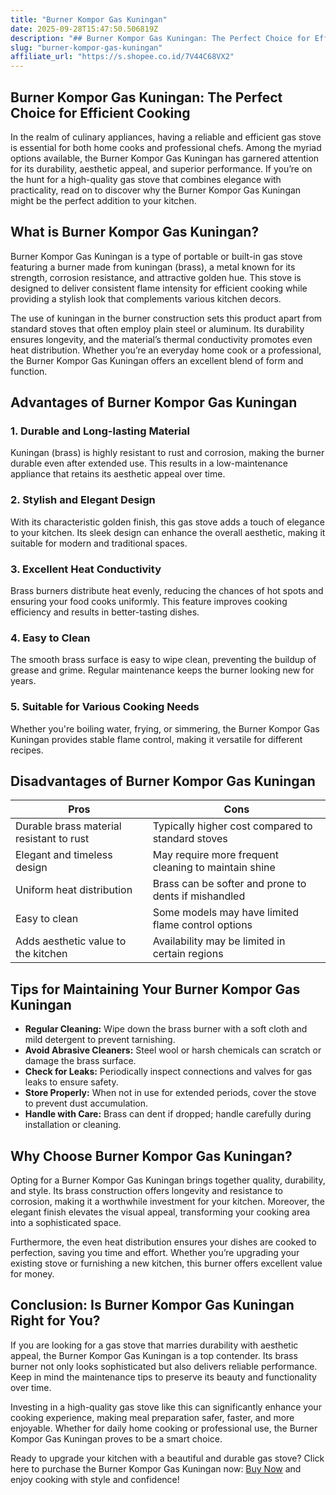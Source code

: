 ```yaml
---
title: "Burner Kompor Gas Kuningan"
date: 2025-09-28T15:47:50.506819Z
description: "## Burner Kompor Gas Kuningan: The Perfect Choice for Efficient Cooking..."
slug: "burner-kompor-gas-kuningan"
affiliate_url: "https://s.shopee.co.id/7V44C68VX2"
---
```

## Burner Kompor Gas Kuningan: The Perfect Choice for Efficient Cooking

In the realm of culinary appliances, having a reliable and efficient gas stove is essential for both home cooks and professional chefs. Among the myriad options available, the Burner Kompor Gas Kuningan has garnered attention for its durability, aesthetic appeal, and superior performance. If you’re on the hunt for a high-quality gas stove that combines elegance with practicality, read on to discover why the Burner Kompor Gas Kuningan might be the perfect addition to your kitchen.

## What is Burner Kompor Gas Kuningan?

Burner Kompor Gas Kuningan is a type of portable or built-in gas stove featuring a burner made from kuningan (brass), a metal known for its strength, corrosion resistance, and attractive golden hue. This stove is designed to deliver consistent flame intensity for efficient cooking while providing a stylish look that complements various kitchen decors.

The use of kuningan in the burner construction sets this product apart from standard stoves that often employ plain steel or aluminum. Its durability ensures longevity, and the material’s thermal conductivity promotes even heat distribution. Whether you’re an everyday home cook or a professional, the Burner Kompor Gas Kuningan offers an excellent blend of form and function.

## Advantages of Burner Kompor Gas Kuningan

### 1. Durable and Long-lasting Material  
Kuningan (brass) is highly resistant to rust and corrosion, making the burner durable even after extended use. This results in a low-maintenance appliance that retains its aesthetic appeal over time.

### 2. Stylish and Elegant Design  
With its characteristic golden finish, this gas stove adds a touch of elegance to your kitchen. Its sleek design can enhance the overall aesthetic, making it suitable for modern and traditional spaces.

### 3. Excellent Heat Conductivity  
Brass burners distribute heat evenly, reducing the chances of hot spots and ensuring your food cooks uniformly. This feature improves cooking efficiency and results in better-tasting dishes.

### 4. Easy to Clean  
The smooth brass surface is easy to wipe clean, preventing the buildup of grease and grime. Regular maintenance keeps the burner looking new for years.

### 5. Suitable for Various Cooking Needs  
Whether you're boiling water, frying, or simmering, the Burner Kompor Gas Kuningan provides stable flame control, making it versatile for different recipes.

## Disadvantages of Burner Kompor Gas Kuningan

| Pros | Cons |
| --- | --- |
| Durable brass material resistant to rust | Typically higher cost compared to standard stoves |
| Elegant and timeless design | May require more frequent cleaning to maintain shine |
| Uniform heat distribution | Brass can be softer and prone to dents if mishandled |
| Easy to clean | Some models may have limited flame control options |
| Adds aesthetic value to the kitchen | Availability may be limited in certain regions |

## Tips for Maintaining Your Burner Kompor Gas Kuningan

- **Regular Cleaning:** Wipe down the brass burner with a soft cloth and mild detergent to prevent tarnishing.
- **Avoid Abrasive Cleaners:** Steel wool or harsh chemicals can scratch or damage the brass surface.
- **Check for Leaks:** Periodically inspect connections and valves for gas leaks to ensure safety.
- **Store Properly:** When not in use for extended periods, cover the stove to prevent dust accumulation.
- **Handle with Care:** Brass can dent if dropped; handle carefully during installation or cleaning.

## Why Choose Burner Kompor Gas Kuningan?

Opting for a Burner Kompor Gas Kuningan brings together quality, durability, and style. Its brass construction offers longevity and resistance to corrosion, making it a worthwhile investment for your kitchen. Moreover, the elegant finish elevates the visual appeal, transforming your cooking area into a sophisticated space.

Furthermore, the even heat distribution ensures your dishes are cooked to perfection, saving you time and effort. Whether you’re upgrading your existing stove or furnishing a new kitchen, this burner offers excellent value for money.

## Conclusion: Is Burner Kompor Gas Kuningan Right for You?

If you are looking for a gas stove that marries durability with aesthetic appeal, the Burner Kompor Gas Kuningan is a top contender. Its brass burner not only looks sophisticated but also delivers reliable performance. Keep in mind the maintenance tips to preserve its beauty and functionality over time.

Investing in a high-quality gas stove like this can significantly enhance your cooking experience, making meal preparation safer, faster, and more enjoyable. Whether for daily home cooking or professional use, the Burner Kompor Gas Kuningan proves to be a smart choice.

Ready to upgrade your kitchen with a beautiful and durable gas stove? Click here to purchase the Burner Kompor Gas Kuningan now: [Buy Now](https://s.shopee.co.id/7V44C68VX2) and enjoy cooking with style and confidence!